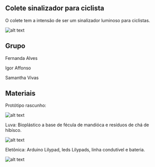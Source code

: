 ## Colete sinalizador para ciclista

O colete tem a intensão de ser um sinalizador luminoso para ciclistas.

![alt text](https://github.com/instituto-hub/Bootcamp-Ind-textil/blob/master/Turma%20%231/Imagens/61509564_882704138735863_7052895655097794560_o.jpg)

## Grupo 

Fernanda Alves

Igor Affonso

Samantha Vivas


## Materiais

Protótipo rascunho:

![alt text](https://github.com/instituto-hub/Bootcamp-Ind-textil/blob/master/Turma%20%231/Imagens/61425465_882703952069215_2672690605645103104_o.jpg)


Luva: Bioplástico a base de fécula de mandióca e resíduos de chá de hibísco.

![alt text](https://github.com/instituto-hub/Bootcamp-Ind-textil/blob/master/Turma%20%231/Imagens/61194759_882696065403337_4508432719708946432_o.jpg)


Eletônica: Arduino Lilypad, leds Lilypads, linha condutível e bateria.

![alt text](https://github.com/instituto-hub/Bootcamp-Ind-textil/blob/master/Turma%20%231/Imagens/61331278_882706672068943_4416196733659250688_o.jpg)
